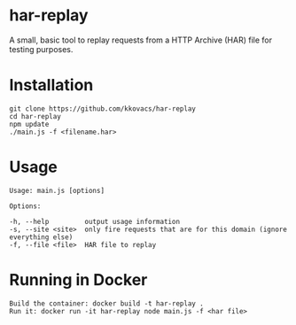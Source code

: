 har-replay
==========

A small, basic tool to replay requests from a HTTP Archive (HAR) file for testing purposes.

Installation
============

	git clone https://github.com/kkovacs/har-replay
	cd har-replay
	npm update
	./main.js -f <filename.har>

Usage
=====

	Usage: main.js [options]

	Options:

	-h, --help         output usage information
	-s, --site <site>  only fire requests that are for this domain (ignore everything else)
	-f, --file <file>  HAR file to replay


Running in Docker
=====

	Build the container: docker build -t har-replay .
	Run it: docker run -it har-replay node main.js -f <har file>
